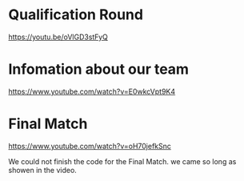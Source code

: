 # Qualification Round
https://youtu.be/oVlGD3stFyQ

# Infomation about our team 
https://www.youtube.com/watch?v=E0wkcVpt9K4


# Final Match
https://www.youtube.com/watch?v=oH70jefkSnc


We could not finish the code for the Final Match. we came so long as showen in the video.
